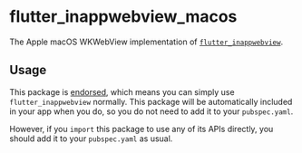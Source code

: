 # flutter\_inappwebview\_macos

The Apple macOS WKWebView implementation of [`flutter_inappwebview`](https://pub.dev/packages/flutter_inappwebview).

## Usage

This package is [endorsed](https://flutter.dev/docs/development/packages-and-plugins/developing-packages#endorsed-federated-plugin),
which means you can simply use `flutter_inappwebview`
normally. This package will be automatically included in your app when you do,
so you do not need to add it to your `pubspec.yaml`.

However, if you `import` this package to use any of its APIs directly, you
should add it to your `pubspec.yaml` as usual.